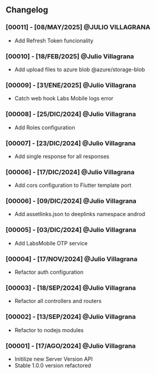 ## Changelog

### [00011] - [08/MAY/2025] @JULIO VILLAGRANA
- Add Refresh Token funcionality

### [00010] - [18/FEB/2025] @Julio Villagrana
- Add upload files to azure blob @azure/storage-blob

### [00009] - [31/ENE/2025] @Julio Villagrana
- Catch web hook Labs Mobile logs error

### [00008] - [25/DIC/2024] @Julio Villagrana
- Add Roles configuration

### [00007] - [23/DIC/2024] @Julio Villagrana
- Add single response for all responses

### [00006] - [17/DIC/2024] @Julio Villagrana
- Add cors configuration to Flutter template port

### [00006] - [09/DIC/2024] @Julio Villagrana
- Add assetlinks.json to deeplinks namespace androd

### [00005] - [03/DIC/2024] @Julio Villagrana
- Add LabsMobile OTP service

### [00004] - [17/NOV/2024] @Julio Villagrana
- Refactor auth configuration

### [00003] - [18/SEP/2024] @Julio Villagrana
- Refactor all controllers and routers

### [00002] - [13/SEP/2024] @Julio Villagrana
- Refactor to nodejs modules

### [00001] - [17/AGO/2024] @Julio Villagrana
 - Initilize new Server Version API
 - Stable 1.0.0 version refactored

